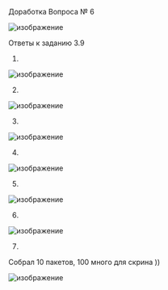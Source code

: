 Доработка Вопроса № 6 

![изображение](https://user-images.githubusercontent.com/16610642/155875624-18665575-157d-4bc8-ac51-d8d64d59bd8b.png)


Ответы к заданию 3.9

1.

![изображение](https://user-images.githubusercontent.com/16610642/154833656-e44263e9-def7-45bc-b98f-55047dfae4c4.png)

2.

![изображение](https://user-images.githubusercontent.com/16610642/154834459-85b6dcb6-21b4-4b5b-ba95-08790cb4129c.png)

3.

![изображение](https://user-images.githubusercontent.com/16610642/154834810-50c91b9a-3895-423d-9c9f-7001e10e540a.png)

4.

![изображение](https://user-images.githubusercontent.com/16610642/154835018-d5befb34-b9af-466d-a126-38bcd2d18eb0.png)

5.
![изображение](https://user-images.githubusercontent.com/16610642/154838088-8d28c0ff-3604-41e7-8bf1-df39b7d096ff.png)

6.

![изображение](https://user-images.githubusercontent.com/16610642/154838453-c029fd69-cace-4d4f-b181-10fae4dbec7e.png)

7.

Собрал 10 пакетов, 100 много для скрина ))

![изображение](https://user-images.githubusercontent.com/16610642/154838769-760bfcde-9e2d-45eb-b85a-13db8d21a53f.png)

